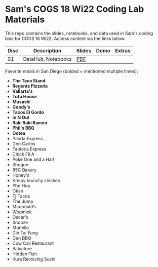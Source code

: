 # Sam's COGS 18 Wi22 Coding Lab Materials

This repo contains the slides, notebooks, and data used in Sam's coding labs
for COGS 18 Wi22. Access content via the links below.

| Disc | Description        | Slides     | Demo | Extras |
| ---- | ------------------ | ---------- | ---- | ------ |
| 01   | DataHub, Notebooks | [PDF][s01] |      |        |

[s01]: https://github.com/SamLau95/cogs18-labs-wi22/blob/main/lab01/lab01.pdf
[d01]: http://datahub.ucsd.edu/hub/user-redirect/git-sync?repo=https://github.com/SamLau95/cogs18-labs-wi22&subPath=lab01/lab01.ipynb
[n01]: https://nbviewer.jupyter.org/github/SamLau95/cogs18-labs-wi22/blob/main/lab01/lab01.ipynb
[e01a]: http://pythontutor.com/

Favorite meals in San Diego (bolded = mentioned multiple times):

- **The Taco Stand**
- **Regents Pizzeria**
- **Vallarta's**
- **Tofu House**
- **Musashi**
- **Goody's**
- **Tacos El Gordo**
- **In N Out**
- **Raki Raki Ramen**
- **Phil's BBQ**
- **Ootea**
- Panda Express
- Don Carlos
- Tapioca Express
- Chick Fil A
- Poke One and a Half
- Shogun
- 85C Bakery
- Honey's
- Krispy krunchy chicken
- Pho Hoa
- Okan
- Tj Tacos
- The Jump
- Mcdonald's
- Woomiok
- Oscar's
- Snooze
- Monello
- Din Tai Fung
- Gen BBQ
- Cow Cali Restaurant
- Salvatore
- Hidden Fish
- Kura Revolving Sushi
